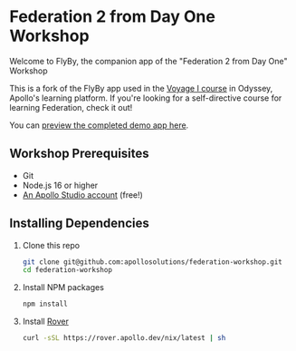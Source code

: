 # Federation 2 from Day One Workshop

Welcome to FlyBy, the companion app of the "Federation 2 from Day One" Workshop

This is a fork of the FlyBy app used in the [Voyage I course](https://odyssey.apollographql.com/federation-part1/) in Odyssey, Apollo's learning platform. If you're looking for a self-directive course for learning Federation, check it out!

You can [preview the completed demo app here](https://odyssey-flyby.netlify.app/).

## Workshop Prerequisites

- Git
- Node.js 16 or higher
- [An Apollo Studio account](https://studio.apollographql.com/login) (free!)

## Installing Dependencies

1. Clone this repo
   ```sh
   git clone git@github.com:apollosolutions/federation-workshop.git
   cd federation-workshop
   ```
2. Install NPM packages
   ```sh
   npm install
   ```
3. Install [Rover](https://www.apollographql.com/docs/rover/)
   ```sh
   curl -sSL https://rover.apollo.dev/nix/latest | sh
   ```
